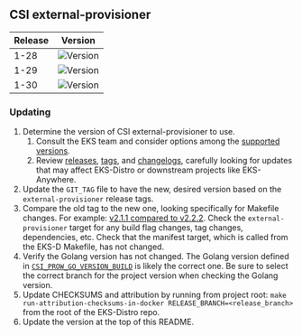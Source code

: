 ## CSI external-provisioner

| Release | Version                                                      |
|---------|--------------------------------------------------------------|
| 1-28    | ![Version](https://img.shields.io/badge/version-v5.0.2-blue) |
| 1-29    | ![Version](https://img.shields.io/badge/version-v5.0.2-blue) |
| 1-30    | ![Version](https://img.shields.io/badge/version-v5.0.2-blue) |

### Updating

1. Determine the version of CSI external-provisioner to use.
   1. Consult the EKS team and consider options among the
      [supported versions](https://kubernetes-csi.github.io/docs/external-provisioner.html#supported-versions).
   2. Review [releases](https://github.com/kubernetes-csi/external-provisioner/releases),
      [tags](https://github.com/kubernetes-csi/external-provisioner/tags),
      and [changelogs](https://github.com/kubernetes-csi/external-provisioner/tree/master/CHANGELOG),
      carefully looking for updates that may affect EKS-Distro or downstream
      projects like EKS-Anywhere.
2. Update the `GIT_TAG` file to have the new, desired version based on the
   `external-provisioner` release tags.
3. Compare the old tag to the new one, looking specifically for Makefile changes.
   For example:
   [v2.1.1 compared to v2.2.2](https://github.com/kubernetes-csi/external-provisioner/compare/v2.1.1...v2.2.2).
   Check the `external-provisioner` target for any build flag changes, tag
   changes, dependencies, etc. Check that the manifest target, which is called
   from the EKS-D Makefile, has not changed.
4. Verify the Golang version has not changed. The Golang version defined in
   [`CSI_PROW_GO_VERSION_BUILD`](https://github.com/kubernetes-csi/external-provisioner/blob/v3.1.1/release-tools/prow.sh#L89)
   is likely the correct one. Be sure to select the correct branch for the
   project version when checking the Golang version.
5. Update CHECKSUMS and attribution by running from project root:
   `make run-attribution-checksums-in-docker RELEASE_BRANCH=<release_branch>`
   from the root of the EKS-Distro repo.
6. Update the version at the top of this README.
